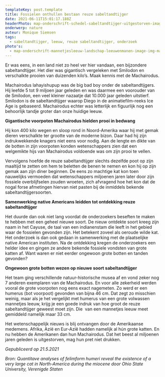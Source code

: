 ```yaml
---
templateKey: post.template
title: Fossielen onthullen bestaan reuze sabeltandtijger
date: 2021-06-11T15:01:17.188Z
headerPhoto: map-onderschrift-schedel-sabeltandtijger-uitgestorven-image-img-schedel-sabeltandtijger-uitgestorven-jpg
onderwerp: nature
auteur: Monique Siemsen
tags:
  - sabeltandtijger, leeuw, reuze sabeltandtijger, onderzoek
photo's:
  - map-onderschrift-mannetjesleeuw-landschap-leeuwenmanen-image-img-mannetjesleeuw-landschap-leeuwenmanen-jpg
---
```





Er was eens, in een land niet zo heel ver hier vandaan, een bijzondere sabeltandtijger. Het dier was gigantisch vergeleken met Smilodon en verschalkte prooien van duizenden kilo’s. Maak kennis met de Machairodus.



Machairodus lahayishupup was de big bad boy onder de sabeltandtijgers. Hij leefde 5 tot 9 miljoen jaar geleden en was daarmee een voorouder van de Smilodon, een veel kleiner nazaatje dat 10.000 jaar geleden uitstierf. Smilodon is de sabeltandtijger waarop Diego in de animatiefilm-reeks Ice Age is gebaseerd. Machairodus echter was letterlijk en figuurlijk nog een behoorlijk tandje groter dan onze huidige leeuw.





**Gigantische voorpoten Machairodus hielden prooi in bedwang**



Hij kon 400 kilo wegen en sloop rond in Noord-Amerika waar hij met gemak dieren verschalkte ter grootte van de moderne bizon. Daar had hij zijn indrukwekkende knagers niet eens voor nodig. Aan de lengte en dikte van de botten in zijn voorpoten konden wetenschappers zien dat een welgemikte hijs van Machairodus voldoende was om zijn prooi te vellen. 



Vervolgens hoefde de reuze sabeltandtijger slechts dezelfde poot op zijn maaltijd te zetten om hem te beletten de benen te nemen en kon hij op zijn gemak aan zijn diner beginnen. De eens zo machtige kat kon toen nauwelijks vermoeden dat wetenschappers miljoenen jaren later door zijn fossiele overblijfselen zouden wroeten, zich afvragend hoe het kon dat de nogal forse afmetingen hiervan niet pasten bij de inmiddels bekende sabeltandtijgersoorten. 





**Samenwerking native Americans leidden tot ontdekking reuze sabeltandtijger**



Het duurde dan ook niet lang voordat de onderzoekers beseften te maken te hebben met een geheel nieuwe soort. De nieuw ontdekte soort kreeg zijn naam in het Cayuse, de taal van een indianenstam die leeft in het gebied waar de fossielen gevonden zijn. Het betekent zoveel als oeroude wilde kat. Het onderzoek is dan ook gedaan in samenwerking met de plaatselijke native American instituten. Na de ontdekking kregen de onderzoekers een helder idee en gingen ze andere bekende fossiele vondsten van grote katten af. Want waren er niet eerder ongewoon grote botten en tanden gevonden? 





**Ongewoon grote botten wezen op nieuwe soort sabeltandtijger** 



Het team ging verschillende natuur-historische musea af en vond zeker nog 7 anderen exemplaren van de Machairodus. En voor alle zekerheid werden vooral de grote voorpoten nog eens exact nagemeten. Zo werd er een humerus (bot voorpoot) gevonden van bijna 46 cm. Dat zegt zo misschien weinig, maar als je het vergelijkt met humerus van een grote volwassen mannetjes leeuw, krijg je een goede indruk van hoe groot de reuze sabeltandtijger geweest moet zijn. Die  van een mannetjes leeuw meet gemiddeld namelijk maar 33 cm.



Het wetenschappelijk nieuws is blij ontvangen door de Amerikaanse medemens. Afrika, Azië en Eur-Azië hadden namelijk al hún grote katten. En nu hebben de Amerikanen dan hun Machairodus. Dat het beest al miljoenen jaren geleden is uitgestorven, mag hun pret niet drukken.





*Gepubliceerd op 21.5.2021*



*Bron: Quantitave analyses of felimform humeri reveal the existence of a very large cat in North-America during the miocene door Ohio State University, Verenigde Staten*